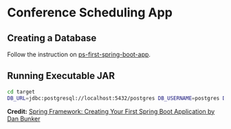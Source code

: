 # Conference Scheduling App

## Creating a Database

Follow the instruction on [ps-first-spring-boot-app](https://github.com/dlbunker/ps-first-spring-boot-app).

## Running Executable JAR

```sh
cd target
DB_URL=jdbc:postgresql://localhost:5432/postgres DB_USERNAME=postgres DB_PASSWORD=Welcome java -jar conference-demo-0.0.1-SNAPSHOT.jar
```

**Credit:** [Spring Framework: Creating Your First Spring Boot Application by Dan Bunker](https://www.pluralsight.com/courses/creating-first-spring-boot-application)
